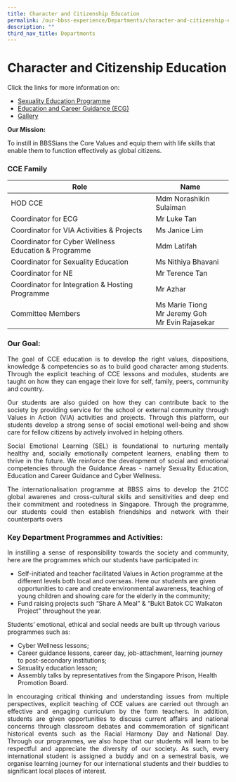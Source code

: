 ```yaml
---
title: Character and Citizenship Education
permalink: /our-bbss-experience/Departments/character-and-citizenship-education/
description: ""
third_nav_title: Departments
---
```

# Character and Citizenship Education

Click the links for more information on:

*   [Sexuality Education Programme](/cce/sexuality-education-programme/)
*   [Education and Career Guidance (ECG)](/cce/education-and-career-guidance-ecg/)
*   [Gallery](/cce/gallery)


**Our Mission:** 

To instill in BBSSians the Core Values and equip them with life skills that enable them to function effectively as global citizens.

### **CCE Family**

|            Role            |               Name               |
|--------------------|--------------------------|
| HOD CCE                                               | Mdm Norashikin Sulaiman                              |
| Coordinator for ECG                                   | Mr Luke Tan                                          |
| Coordinator for VIA Activities & Projects             | Ms Janice Lim                                        |
| Coordinator for Cyber Wellness Education & Programme  | Mdm Latifah                                          |
| Coordinator for Sexuality Education                   | Ms Nithiya Bhavani                                   |
| Coordinator for NE                                    | Mr Terence Tan                                       |
| Coordinator for Integration & Hosting Programme       | Mr Azhar                                             |
| Committee Members                                     | Ms Marie Tiong<br>Mr Jeremy Goh<br>Mr Evin Rajasekar |

### Our Goal:

<p style="text-align: justify;">The goal of CCE education is to develop the right values, dispositions, knowledge & competencies so as to build good character among students. Through the explicit teaching of CCE lessons and modules, students are taught on how they can engage their love for self, family, peers, community and country.</p>

<p style="text-align: justify;">Our students are also guided on how they can contribute back to the society by providing service for the school or external community through Values in Action (VIA) activities and projects. Through this platform, our students develop a strong sense of social emotional well-being and show care for fellow citizens by actively involved in helping others.</p>

<p style="text-align: justify;">Social Emotional Learning (SEL) is foundational to nurturing mentally healthy and, socially emotionally competent learners, enabling them to thrive in the future. We reinforce the development of social and emotional competencies through the Guidance Areas - namely Sexuality Education, Education and Career Guidance and Cyber Wellness.</p>

<p style="text-align: justify;">The internationalisation programme at BBSS aims to develop the 21CC global awarenes and cross-cultural skills and sensitivities and deep end their commitment and rootedness in Singapore. Through the programme, our students could then establish friendships and network with their counterparts overs</p>


### Key Department Programmes and Activities:

<p style="text-align: justify;">In instilling a sense of responsibility towards the society and community, here are the programmes which our students have participated in: </p>

*   Self-initiated and teacher facilitated Values in Action programme at the different levels both local and overseas. Here our students are given opportunities to care and create environmental awareness, teaching of young children and showing care for the elderly in the community;
*   Fund raising projects such “Share A Meal” & “Bukit Batok CC Walkaton Project” throughout the year. 

Students’ emotional, ethical and social needs are built up through various programmes such as:  

*   Cyber Wellness lessons;
*   Career guidance lessons, career day, job-attachment, learning journey to post-secondary institutions; 
*   Sexuality education lesson; 
*   Assembly talks by representatives from the Singapore Prison, Health Promotion Board.   

<p style="text-align: justify;">In encouraging critical thinking and understanding issues from multiple perspectives, explicit teaching of CCE values are carried out through an effective and engaging curriculum by the form teachers. In addition, students are given opportunities to discuss current affairs and national concerns through classroom debates and commemoration of significant historical events such as the Racial Harmony Day and National Day. Through our programmes, we also hope that our students will learn to be respectful and appreciate the diversity of our society. As such, every international student is assigned a buddy and on a semestral basis, we organise learning journey for our international students and their buddies to significant local places of interest.</p>